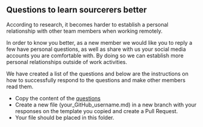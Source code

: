 ## Questions to learn sourcerers better

According to research, it becomes harder to establish a personal relationship with other team members when working remotely.

In order to know you better, as a new member we would like you to reply a few have personal questions, as well as share with us your social media accounts you are comfortable with. By doing so we can establish more personal relationships outside of work activities.

We have created a list of the questions and below are the instructions on how to successfully respond to the questions and make other members read them.

- Copy the content of the [questions](questions.md)
- Create a new file (your_GitHub_username.md) in a new branch with your responses on the template you copied and create a Pull Request.
- Your file should be placed in this folder. 